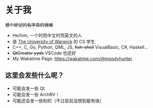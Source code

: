 # 关于我

~~想个好记的名字真的很难~~

- He/him, 一个时而中文时而英文的人
- 是 [The University of Warwick](https://warwick.ac.uk) 的 CS 学生
- C++, C, Go, Python, QML, JS, ~~fish-shell~~ VisualBasic, C#, Haskell...
- ~~QtCreator _yyds_~~ VSCode 也还好
- My Wakatime Page: <https://wakatime.com/@moodyhunter>

## 这里会发些什么呢？

- 可能会发一些 Qt
- 可能会发一些 ArchRV！
- 可能还会发一些别的（不过目前没想到能有啥）
